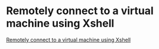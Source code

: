 # Remotely connect to a virtual machine using Xshell
[Remotely connect to a virtual machine using Xshell](https://aiwithcloud.com/2022/09/16/remotely_connect_to_a_virtual_machine_using_xshell/)